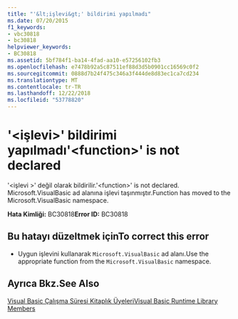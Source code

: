 ```yaml
---
title: "'&lt;işlevi&gt;' bildirimi yapılmadı"
ms.date: 07/20/2015
f1_keywords:
- vbc30818
- bc30818
helpviewer_keywords:
- BC30818
ms.assetid: 5bf784f1-ba14-4fad-aa10-e57256102fb3
ms.openlocfilehash: e7478b92a5c87511ef88d3d5b0901cc16569c0f2
ms.sourcegitcommit: 0888d7b24f475c346a3f444de8d83ec1ca7cd234
ms.translationtype: MT
ms.contentlocale: tr-TR
ms.lasthandoff: 12/22/2018
ms.locfileid: "53778820"
---
```

# <a name="ltfunctiongt-is-not-declared"></a><span data-ttu-id="23adf-102">'&lt;işlevi&gt;' bildirimi yapılmadı</span><span class="sxs-lookup"><span data-stu-id="23adf-102">'&lt;function&gt;' is not declared</span></span>
<span data-ttu-id="23adf-103">'\<işlevi >' değil olarak bildirilir.</span><span class="sxs-lookup"><span data-stu-id="23adf-103">'\<function>' is not declared.</span></span> <span data-ttu-id="23adf-104">Microsoft.VisualBasic ad alanına işlevi taşınmıştır.</span><span class="sxs-lookup"><span data-stu-id="23adf-104">Function has moved to the Microsoft.VisualBasic namespace.</span></span>  
  
 <span data-ttu-id="23adf-105">**Hata Kimliği:** BC30818</span><span class="sxs-lookup"><span data-stu-id="23adf-105">**Error ID:** BC30818</span></span>  
  
## <a name="to-correct-this-error"></a><span data-ttu-id="23adf-106">Bu hatayı düzeltmek için</span><span class="sxs-lookup"><span data-stu-id="23adf-106">To correct this error</span></span>  
  
-   <span data-ttu-id="23adf-107">Uygun işlevini kullanarak `Microsoft.VisualBasic` ad alanı.</span><span class="sxs-lookup"><span data-stu-id="23adf-107">Use the appropriate function from the `Microsoft.VisualBasic` namespace.</span></span>  
  
## <a name="see-also"></a><span data-ttu-id="23adf-108">Ayrıca Bkz.</span><span class="sxs-lookup"><span data-stu-id="23adf-108">See Also</span></span>  
 [<span data-ttu-id="23adf-109">Visual Basic Çalışma Süresi Kitaplık Üyeleri</span><span class="sxs-lookup"><span data-stu-id="23adf-109">Visual Basic Runtime Library Members</span></span>](../../visual-basic/language-reference/runtime-library-members.md)
